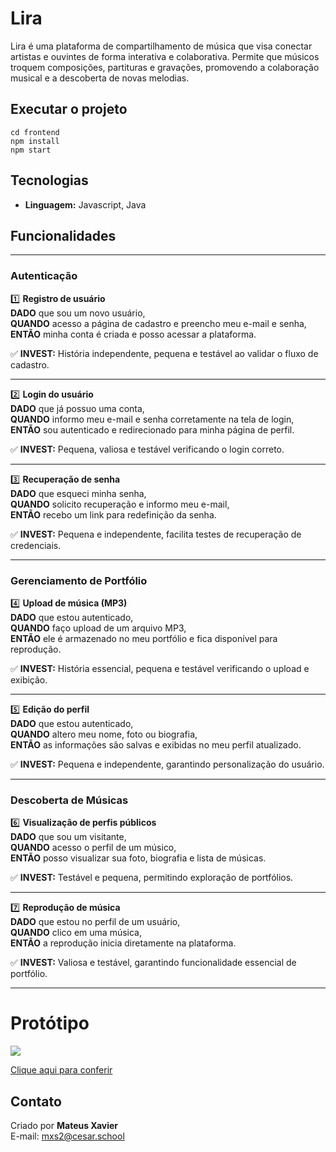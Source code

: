 # Lira

Lira é uma plataforma de compartilhamento de música que visa conectar artistas e ouvintes de forma interativa e colaborativa. Permite que músicos troquem composições, partituras e gravações, promovendo a colaboração musical e a descoberta de novas melodias.

## Executar o projeto 

```
cd frontend
npm install
npm start
```

## Tecnologias

- **Linguagem:** Javascript, Java

## Funcionalidades

---

### **Autenticação**

1️⃣ **Registro de usuário**  
**DADO** que sou um novo usuário,  
**QUANDO** acesso a página de cadastro e preencho meu e-mail e senha,  
**ENTÃO** minha conta é criada e posso acessar a plataforma.

✅ **INVEST:** História independente, pequena e testável ao validar o fluxo de cadastro.

---

2️⃣ **Login do usuário**  
**DADO** que já possuo uma conta,  
**QUANDO** informo meu e-mail e senha corretamente na tela de login,  
**ENTÃO** sou autenticado e redirecionado para minha página de perfil.

✅ **INVEST:** Pequena, valiosa e testável verificando o login correto.

---

3️⃣ **Recuperação de senha**  
**DADO** que esqueci minha senha,  
**QUANDO** solicito recuperação e informo meu e-mail,  
**ENTÃO** recebo um link para redefinição da senha.

✅ **INVEST:** Pequena e independente, facilita testes de recuperação de credenciais.

---

### **Gerenciamento de Portfólio**

4️⃣ **Upload de música (MP3)**  
**DADO** que estou autenticado,  
**QUANDO** faço upload de um arquivo MP3,  
**ENTÃO** ele é armazenado no meu portfólio e fica disponível para reprodução.

✅ **INVEST:** História essencial, pequena e testável verificando o upload e exibição.

---

5️⃣ **Edição do perfil**  
**DADO** que estou autenticado,  
**QUANDO** altero meu nome, foto ou biografia,  
**ENTÃO** as informações são salvas e exibidas no meu perfil atualizado.

✅ **INVEST:** Pequena e independente, garantindo personalização do usuário.

---

### **Descoberta de Músicas**

6️⃣ **Visualização de perfis públicos**  
**DADO** que sou um visitante,  
**QUANDO** acesso o perfil de um músico,  
**ENTÃO** posso visualizar sua foto, biografia e lista de músicas.

✅ **INVEST:** Testável e pequena, permitindo exploração de portfólios.

---

7️⃣ **Reprodução de música**  
**DADO** que estou no perfil de um usuário,  
**QUANDO** clico em uma música,  
**ENTÃO** a reprodução inicia diretamente na plataforma.

✅ **INVEST:** Valiosa e testável, garantindo funcionalidade essencial de portfólio.

---

# Protótipo

<img src="https://media2.giphy.com/media/v1.Y2lkPTc5MGI3NjExNzVwNWdwa3JrODd4M2hwYTN4ZG50cTMzbm83NjE5NGk5M3B2NnIxbyZlcD12MV9pbnRlcm5hbF9naWZfYnlfaWQmY3Q9Zw/C8ZoNpgUXRuyjc4nQV/giphy.gif"/>

[Clique aqui para conferir](https://www.figma.com/proto/oJ9ufsbaJr8AG3USKD68Oz/Lira?node-id=1-13&t=Xqz8ot83MIXzlyAW-1)

## Contato

Criado por **Mateus Xavier**  
E-mail: [mxs2@cesar.school](mailto:mxs2@cesar.school)
